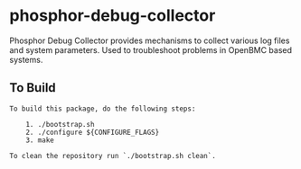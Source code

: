 # phosphor-debug-collector
Phosphor Debug Collector provides mechanisms to collect various log files and
system parameters. Used to troubleshoot problems in OpenBMC based systems.

## To Build
```
To build this package, do the following steps:

    1. ./bootstrap.sh
    2. ./configure ${CONFIGURE_FLAGS}
    3. make

To clean the repository run `./bootstrap.sh clean`.
```

